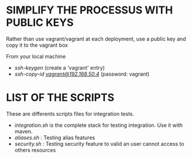 # SIMPLIFY THE PROCESSUS WITH PUBLIC KEYS

Rather than use vagrant/vagrant at each deployment, use a public key and copy it to the vagrant box

From your local machine 
* *ssh-keygen* (create a 'vagrant' entry)
* *ssh-copy-id vagrant@192.168.50.4* (password: vagrant)

# LIST OF THE SCRIPTS

These are differents scripts files for integration tests.
* _integration.sh_ is the complete stack for testing integration. Use it with maven.
* *aliases.sh* : Testing alias features
* *security.sh* : Testing security feature to valid an user cannot access to others resources
